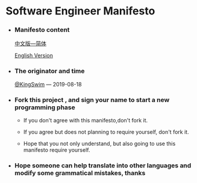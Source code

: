 # Software Engineer Manifesto

- ### Manifesto content

  [中文版—简体](zh/CN/SEM.md)
  
  [English Version](en/SEM.md)
  
- ### The originator and time

  [@KingSwim](https://github.com/KingSwim404) — 2019-08-18   
  
- ### Fork this project , and  sign your name to start a  new  programming phase

  - If  you  don't  agree with this manifesto,don't  fork  it.

  - If you agree but does not planning to require yourself, don't fork it.

  - Hope that you not only understand, but also going to use this manifesto require yourself.

- ### Hope someone can help translate into other languages and modify some grammatical mistakes, thanks









